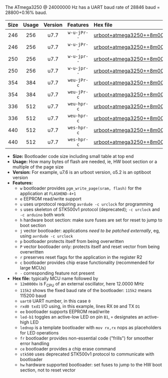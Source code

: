 The ATmega3250 @ 24000000 Hz has a UART baud rate of 28846 baud = 28800+0.16% baud.

|Size|Usage|Version|Features|Hex file|
|:-:|:-:|:-:|:-:|:--|
|246|256|u7.7|`w-u-jPr--`|[urboot+atmega3250++8m0000x++++9k6_uart0_rxe0_txe1_led+b7.hex](https://raw.githubusercontent.com/stefanrueger/urboot.hex/main/mcus/atmega3250/external_oscillator/fcpu++8m0000_Hz/br++++9k6_bps/urboot+atmega3250++8m0000x++++9k6_uart0_rxe0_txe1_led+b7.hex)|
|246|256|u7.7|`w-u-jPr--`|[urboot+atmega3250++8m0000x++++9k6_uart0_rxe0_txe1_lednop.hex](https://raw.githubusercontent.com/stefanrueger/urboot.hex/main/mcus/atmega3250/external_oscillator/fcpu++8m0000_Hz/br++++9k6_bps/urboot+atmega3250++8m0000x++++9k6_uart0_rxe0_txe1_lednop.hex)|
|250|256|u7.7|`w-u-jpr--`|[urboot+atmega3250++8m0000x++++9k6_uart0_rxe0_txe1_led+b7_fr.hex](https://raw.githubusercontent.com/stefanrueger/urboot.hex/main/mcus/atmega3250/external_oscillator/fcpu++8m0000_Hz/br++++9k6_bps/urboot+atmega3250++8m0000x++++9k6_uart0_rxe0_txe1_led+b7_fr.hex)|
|250|256|u7.7|`w-u-jpr--`|[urboot+atmega3250++8m0000x++++9k6_uart0_rxe0_txe1_lednop_fr.hex](https://raw.githubusercontent.com/stefanrueger/urboot.hex/main/mcus/atmega3250/external_oscillator/fcpu++8m0000_Hz/br++++9k6_bps/urboot+atmega3250++8m0000x++++9k6_uart0_rxe0_txe1_lednop_fr.hex)|
|354|384|u7.7|`weu-jPr-c`|[urboot+atmega3250++8m0000x++++9k6_uart0_rxe0_txe1_ee_led+b7_fr_ce.hex](https://raw.githubusercontent.com/stefanrueger/urboot.hex/main/mcus/atmega3250/external_oscillator/fcpu++8m0000_Hz/br++++9k6_bps/urboot+atmega3250++8m0000x++++9k6_uart0_rxe0_txe1_ee_led+b7_fr_ce.hex)|
|354|384|u7.7|`weu-jPr-c`|[urboot+atmega3250++8m0000x++++9k6_uart0_rxe0_txe1_ee_lednop_fr_ce.hex](https://raw.githubusercontent.com/stefanrueger/urboot.hex/main/mcus/atmega3250/external_oscillator/fcpu++8m0000_Hz/br++++9k6_bps/urboot+atmega3250++8m0000x++++9k6_uart0_rxe0_txe1_ee_lednop_fr_ce.hex)|
|336|512|u7.7|`weu-hpr-c`|[urboot+atmega3250++8m0000x++++9k6_uart0_rxe0_txe1_ee_led+b7_fr_ce_hw.hex](https://raw.githubusercontent.com/stefanrueger/urboot.hex/main/mcus/atmega3250/external_oscillator/fcpu++8m0000_Hz/br++++9k6_bps/urboot+atmega3250++8m0000x++++9k6_uart0_rxe0_txe1_ee_led+b7_fr_ce_hw.hex)|
|336|512|u7.7|`weu-hpr-c`|[urboot+atmega3250++8m0000x++++9k6_uart0_rxe0_txe1_ee_lednop_fr_ce_hw.hex](https://raw.githubusercontent.com/stefanrueger/urboot.hex/main/mcus/atmega3250/external_oscillator/fcpu++8m0000_Hz/br++++9k6_bps/urboot+atmega3250++8m0000x++++9k6_uart0_rxe0_txe1_ee_lednop_fr_ce_hw.hex)|
|440|512|u7.7|`wes-hpr-c`|[urboot+atmega3250++8m0000x++++9k6_uart0_rxe0_txe1_ee_led+b7_fr_ce_stk500_hw.hex](https://raw.githubusercontent.com/stefanrueger/urboot.hex/main/mcus/atmega3250/external_oscillator/fcpu++8m0000_Hz/br++++9k6_bps/urboot+atmega3250++8m0000x++++9k6_uart0_rxe0_txe1_ee_led+b7_fr_ce_stk500_hw.hex)|
|440|512|u7.7|`wes-hpr-c`|[urboot+atmega3250++8m0000x++++9k6_uart0_rxe0_txe1_ee_lednop_fr_ce_stk500_hw.hex](https://raw.githubusercontent.com/stefanrueger/urboot.hex/main/mcus/atmega3250/external_oscillator/fcpu++8m0000_Hz/br++++9k6_bps/urboot+atmega3250++8m0000x++++9k6_uart0_rxe0_txe1_ee_lednop_fr_ce_stk500_hw.hex)|

- **Size:** Bootloader code size including small table at top end
- **Usage:** How many bytes of flash are needed, ie, HW boot section or a multiple of the page size
- **Version:** For example, u7.6 is an urboot version, o5.2 is an optiboot version
- **Features:**
  + `w` bootloader provides `pgm_write_page(sram, flash)` for the application at `FLASHEND-4+1`
  + `e` EEPROM read/write support
  + `u` uses urprotocol requiring `avrdude -c urclock` for programming
  + `s` uses skeleton of STK500v1 protocol (deprecated); `-c urclock` and `-c arduino` both work
  + `h` hardware boot section: make sure fuses are set for reset to jump to boot section
  + `j` vector bootloader: applications *need to be patched externally*, eg, using `avrdude -c urclock`
  + `p` bootloader protects itself from being overwritten
  + `P` vector bootloader only: protects itself and reset vector from being overwritten
  + `r` preserves reset flags for the application in the register R2
  + `c` bootloader provides chip erase functionality (recommended for large MCUs)
  + `-` corresponding feature not present
- **Hex file:** typically MCU name followed by
  + `12m0000x` is F<sub>CPU</sub> of an external oscillator, here 12.0000 MHz
  + `115k2` shows the fixed baud rate of the bootloader: `115k2` means 115200 baud
  + `uart0` UART number, in this case `0`
  + `rxd0 txd1` I/O using, in this example, lines RX `D0` and TX `D1`
  + `ee` bootloader supports EEPROM read/write
  + `led-b1` toggles an active-low LED on pin `B1`, `+` designates an active-high LED
  + `lednop` is a template bootloader with `mov rx,rx` nops as placeholders for LED operations
  + `fr` bootloader provides non-essential code ("frills") for smoother error handling
  + `ce` bootloader provides a chip erase command
  + `stk500` uses deprecated STK500v1 protocol to communicate with bootloader
  + `hw` hardware supported bootloader: set fuses to jump to the HW boot section, not to reset vector
